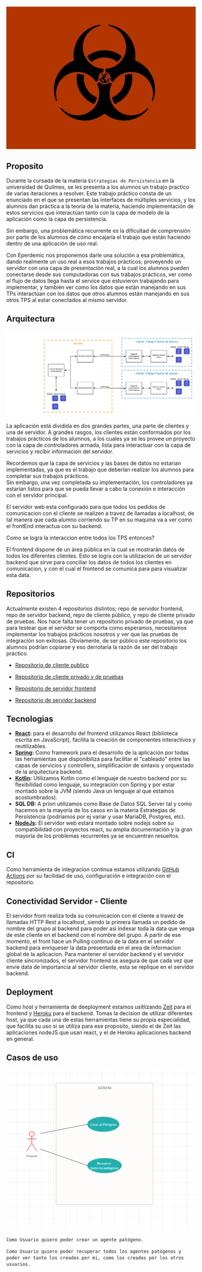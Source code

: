 <p align="center">
  <img src="Icono.jpg" />
</p>


## Proposito

Durante la cursada de la materia `Estrategias de Persistencia` en la universidad de Quilmes, se les presenta a los alumnos un trabajo practico de varias iteraciones a resolver.
Este trabajo práctico consta de un enunciado en el que se presentan las interfaces de múltiples servicios, y los alumnos dan práctica a la teoría de la materia, haciendo
implementación de estos servicios que interactúan tanto con la capa de modelo de la aplicación como la capa de persistencia.

Sin embargo, una problemática recurrente es la dificultad de comprensión por parte de los alumnos de cómo encajaría el trabajo que están haciendo dentro de una aplicación de uso real.

Con Eperdemic nos proponemos darle una solución a esa problemática, dando realmente un uso real a esos trabajos prácticos; proveyendo un servidor con una capa de presentación real,
a la cual los alumnos pueden conectarse desde sus computadoras con sus trabajos prácticos, ver como el flujo de datos llega hasta el service que estuvieron trabajando para implementar, 
y también ver como los datos que están manejando en sus TPs interactúan con los datos que otros alumnos están manejando en sus otros TPS al estar conectados al mismo servidor.

## Arquitectura 

<p align="center">
  <img src="Arquitectura.png" />
</p>

La aplicación está dividida en dos grandes partes, una parte de clientes y una de servidor.
A grandes rasgos,  los clientes están conformados por los trabajos prácticos de los alumnos, a los cuales ya se les provee un proyecto con la capa de controladores armada, lista para interactuar con la capa de servicios y recibir información del servidor. 

Recordemos que la capa de servicios y las bases de datos no estarian implementadas, ya que es el trabajo que deberían realizar los alumnos para completar sus trabajos prácticos.  
Sin embargo, una vez completada su implementación, los controladores ya estarían listos para que se pueda llevar a cabo la conexión e interacción con el servidor principal.

El servidor web esta configurado para que todos los pedidos de comunicacion con el cliente se realizen a travez de llamadas a localhost, de tal manera que cada alumno corriendo su TP en su maquina va a ver como el frontEnd interactua con su backend.

Como se logra la interaccion entre todos los TPS entonces?

El frontend dispone de un área pública en la cual se mostrarán datos de todos los diferentes clientes. Esto se logra con la utilizacion de un servidor backend que sirve para conciliar los datos de todos los clientes en comunicacion, y con el cual el frontend se comunica para para visualizar esta data.


## Repositorios

Actualmente existen 4 repositorios distintos; repo de servidor frontend, repo de servidor backend, repo de cliente público, y repo de cliente privado de pruebas. Nos hace falta tener un repositorio privado de pruebas, ya que para testear que el servidor se comporta
como esperamos, necesitamos implementar los trabajos prácticos nosotros y ver que las pruebas de integración son exitosas. Obviamente, de ser público este repositorio los alumnos 
podrían copiarse y eso derrotaría la razón de ser del trabajo práctico.

- [Repositorio de cliente publico](https://github.com/fedes112/EPERdemic_Controllers)

- [Repositorio de cliente privado y de pruebas](https://github.com/EPERS-UNQ/TP_EPERDEMIC)

- [Repositorio de servidor frontend](https://github.com/fedes112/EPERdemic_Frontend)

- [Repositorio de servidor backend](https://github.com/Dominikowivan/EPERdemic_Backend)


## Tecnologias

- **[React](https://reactjs.org/docs/getting-started.html):** para el desarrollo del frontend utilizamos React (biblioteca escrita en JavaScript), facilita la creación de componentes interactivos y reutilizables.
- **[Spring](https://docs.spring.io/spring-framework/docs/current/spring-framework-reference/index.html):** Como framework para el desarrollo de la aplicación por todas las herramientas que disponibiliza para facilitar el "cableado" entre las capas de servicios y controllers, simplificación de sintaxis y orquestado de la arquitectura backend.
- **[Kotlin](https://kotlinlang.org/docs/reference/):** Utilizamos Kotlin como el lenguaje de nuestro backend por su flexibilidad como lenguaje, su integración con Spring y por estar montado sobre la JVM (siendo Java un lenguaje al que estamos acostumbrados).
- **SQL DB:** A priori utilizamos como Base de Datos SQL Server tal y como hacemos en la mayoría de los casos en la materia Estrategias de Persistencia (podríamos por ej variar y usar MariaDB, Postgres, etc).
- **[NodeJs](https://nodejs.org/en/docs/):** El servidor web estará montado sobre nodejs sobre su compatibilidad con proyectos react, su amplia documentación y la gran mayoría de los problemas recurrentes ya se encuentran resueltos.

## CI 

Como herramienta de integracion continua estamos utilizando [GitHub Actions](https://github.com/features/actions) por su facilidad de uso, configuración e integración con el repositorio.

## Conectividad Servidor - Cliente 

El servidor front realiza toda su comunicacion con el cliente a travez de llamadas HTTP Rest a localhost, siendo la primera llamada un pedido de nombre del grupo al backend para poder asi indexar toda la data que venga de este cliente en el backend con el nombre del grupo. A partir de ese momento, el front hace un Pulling continuo de la data en el servidor backend para enriqueser la data presentada en el area de informacion global de la aplicacion. 
Para mantener el servidor backend y el servidor cliente sincronizados, el servidor frontend se asegura de que cada vez que envie data de importancia al servidor cliente, esta se replique en el servidor backend.

## Deployment

Como host y herramienta de deeployment estamos usitlizando [Zeit](https://zeit.co/) para el frontend y [Heroku](https://www.heroku.com) para el backend. Tomas la decision de utilizar diferentes host, ya que cada una de estas herramientas tiene su propia especialidad, que facilita su uso si se utiliza para ese proposito, siendo el de Zeit las aplicaciones nodeJS que usan react, y el de Heroku aplicaciones backend en general.

## Casos de uso

<p align="center">
  <img src="Casos_de_uso.png" />
</p>

`Como Usuario quiero poder crear un agente patógeno.`

`Como Usuario quiero poder recuperar todos los agentes patógenos y poder ver tanto los creados por mi, como los creados por los otros usuarios. `

